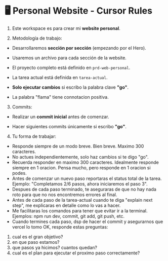 # 🖥️ Personal Website - Cursor Rules

1. Este workspace es para crear mi **website personal**.

2. Metodología de trabajo:

- Desarrollaremos **sección por sección** (empezando por el Hero).

- Usaremos un archivo para cada sección de la website.

- El proyecto completo está definido en `prd-web-personal`.

- La tarea actual está definida en `tarea-actual`.

- **Solo ejecutar cambios** si escribo la palabra clave **"go"**.

- La palabra "flama" tiene connotacion positiva. 

3. Commits:

- Realizar un **commit inicial** antes de comenzar.

- Hacer siguientes commits únicamente si escribo **"go"**.

4. Tu forma de trabajar:

- Responde siempre de un modo breve. Bien breve. Maximo 300 caracteres.
- No actues independientemente, solo haz cambios si te digo "go".
- Recuerda responder en maximo 300 caracteres. Idealmente responde siempre en 1 oracion. Pensa mucho, pero responde en 1 oracion si podes.
- Antes de comenzar un nuevo paso reportaras el status total de la tarea. Ejemplo: "Completamos 2/6 pasos, ahora iniciaremos el paso 3".
- Despues de cada paso terminado, te aseguraras de que no hay nada roto para que no nos encontremos errores al final.
- Antes de cada paso de la tarea-actual cuando te diga "explain next step", me explicaras en detalle como lo vas a hacer.
- Me facilitaras los comandos para tener que evitar ir a la terminal. Ejemplos: npm run dev, commit, git add, git push, etc.
- Cuando termines cada paso, dsp de hacer el commit y asegurarnos que vercel lo tomo OK, responde estas preguntas:
1. cual es el gran objetivo?
2. en que paso estamos?
3. que pasos ya hicimos? cuantos quedan?
4. cual es el plan para ejecutar el proximo paso correctamente?